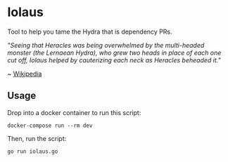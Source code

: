 # Iolaus

Tool to help you tame the Hydra that is dependency PRs.

*"Seeing that Heracles was being overwhelmed by the multi-headed monster (the Lernaean Hydra), who grew two heads in place of each one cut off, Iolaus helped by cauterizing each neck as Heracles beheaded it."*

~ [Wikipedia](https://wikipedia.org/wiki/Iolaus)

## Usage

Drop into a docker container to run this script:

```
docker-compose run --rm dev
```

Then, run the script:

```
go run iolaus.go
```

